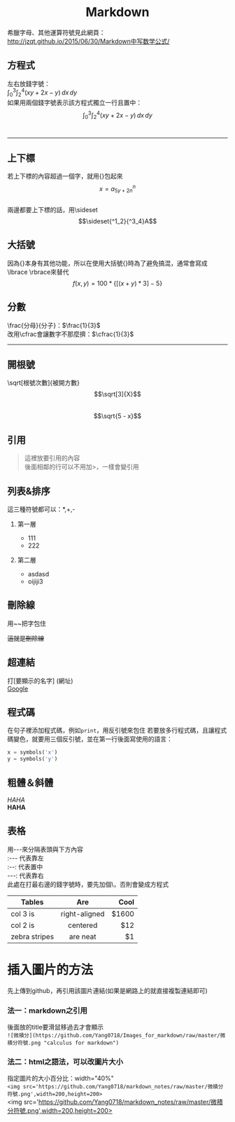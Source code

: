 
# <center>Markdown
希臘字母、其他運算符號見此網頁：
http://jzqt.github.io/2015/06/30/Markdown中写数学公式/

## 方程式
左右放錢字號：<br>
$\int_0^3 \int_2^4 (xy+2x-y)\,dx\,dy$<br>
如果用兩個錢字號表示該方程式獨立一行且置中：<br>
$$\int_0^3 \int_2^4 (xy+2x-y)\,dx\,dy$$<br>
***
## 上下標
若上下標的內容超過一個字，就用{}包起來
$$x=a^n_{5y+2n}$$
<br>
兩邊都要上下標的話，用\sideset
$$\sideset{^1_2}{^3_4}A$$

## 大括號
因為{}本身有其他功能，所以在使用大括號{}時為了避免搞混，通常會寫成\lbrace \rbrace來替代<br>
$$f(x, y) = 100 * \lbrace[(x + y) * 3] - 5\rbrace$$

## 分數
\frac{分母}{分子}：$\frac{1}{3}$ <br>
改用\cfrac會讓數字不那麼擠：$\cfrac{1}{3}$<br>
***
## 開根號
\sqrt[根號次數]{被開方數}
$$\sqrt[3]{X}$$<br>
$$\sqrt{5 - x}$$

## 引用
>這裡放要引用的內容<br>
後面相鄰的行可以不用加>，一樣會變引用

## 列表&排序
這三種符號都可以：*,+,-
1. 第一層
    * 111
    + 222
    
2. 第二層
    - asdasd
    * oijiji3

## 刪除線
用~~把字包住<br>

~~這就是刪除線~~

## 超連結
打[要顯示的名字] (網址)<br>
[Google](http://www.google.com/)

## 程式碼
在句子裡添加程式碼，例如`print`，用反引號來包住
若要放多行程式碼，且讓程式碼變色，就要用三個反引號，並在第一行後面寫使用的語言：<br>
```python
x = symbols('x')
y = symbols('y')
```
## 粗體＆斜體
*HAHA*<br>
**HAHA**

## 表格
用---來分隔表頭與下方內容<br>
:--- 代表靠左<br>
:--: 代表置中<br>
---: 代表靠右<br>
此處在打最右邊的錢字號時，要先加個\，否則會變成方程式

| Tables | Are | Cool |
| ------- | :------: | -----:|
| col 3 is | right-aligned | \$1600 |
| col 2 is | centered | \$12 |
| zebra stripes | are neat | \$1 |

# 插入圖片的方法
先上傳到github，再引用該圖片連結(如果是網路上的就直接複製連結即可)
### 法一：markdown之引用<br>
後面放的title要滑鼠移過去才會顯示<br>
`![微積分](https://github.com/Yang0718/Images_for_markdown/raw/master/微積分符號.png "calculus for markdown")`<br>

### 法二：html之語法，可以改圖片大小<br>
指定圖片的大小百分比：width="40%"<br>
`<img src='https://github.com/Yang0718/markdown_notes/raw/master/微積分符號.png',width=200,height=200>`<br>
<img src='https://github.com/Yang0718/markdown_notes/raw/master/微積分符號.png',width=200,height=200>
